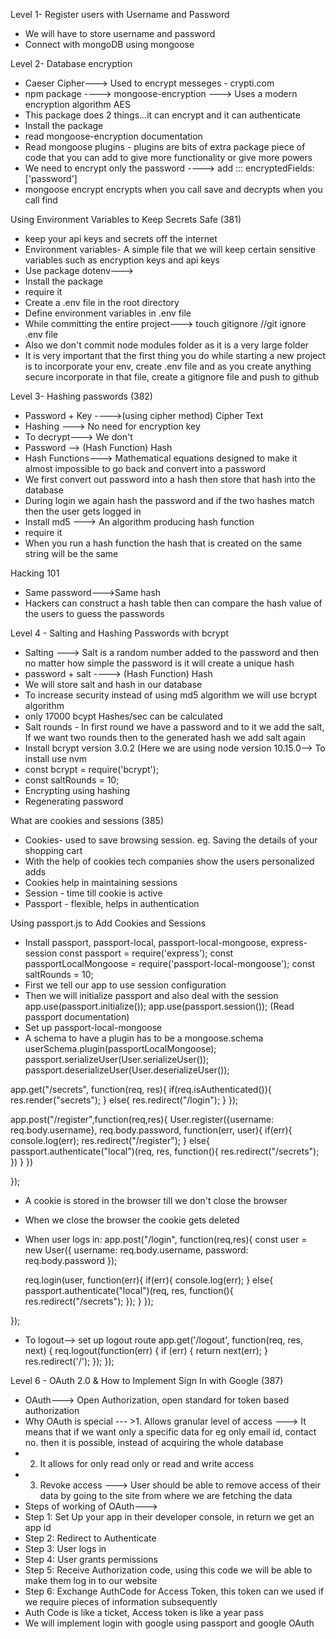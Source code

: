 
Level 1- Register users with Username and Password
- We will have to store username and password
- Connect with mongoDB using mongoose 

Level 2- Database encryption
- Caeser Cipher---> Used to encrypt messeges - crypti.com
- npm package ----> mongoose-encryption ---> Uses a modern encryption algorithm AES
- This package does 2 things...it can encrypt and it can authenticate
- Install the package
- read mongoose-encryption documentation
- Read mongoose plugins - plugins are bits of extra package piece of code that you can add to give more functionality or give more powers
- We need to encrypt only the password ----> add ::: encryptedFields: ['password']
- mongoose encrypt encrypts when you call save and decrypts when you call find

Using Environment Variables to Keep Secrets Safe (381)
- keep your api keys and secrets off the internet
- Environment variables- A simple file that we will keep certain sensitive variables such as encryption keys and api keys
- Use package dotenv---> 
- Install the package
- require it
- Create a .env file in the root directory
- Define environment variables  in .env file
- While committing the entire project---> touch gitignore //git ignore .env file
- Also we don't commit node modules folder as it is a very large  folder
- It is very important that the first thing you do while starting a new project is to incorporate your env, create .env file and as you create anything secure incorporate in that file, create a gitignore file and push to github

Level 3- Hashing passwords (382)
- Password + Key ---->(using cipher method) Cipher Text  
- Hashing ---> No need for encryption key
- To decrypt---> We don't
- Password --> (Hash Function) Hash
- Hash Functions---> Mathematical equations designed to make it almost impossible to go back and convert into a password
- We first convert out password into a hash then store that hash into the database
- During login we again hash the password and if the two hashes match then the user gets logged in
- Install md5 ---> An algorithm producing hash function
- require it
- When you run a hash function the hash that is created on the same string will be the same

Hacking 101
- Same password--->Same hash
- Hackers can construct a hash table then can compare the hash value of the users to guess the passwords

Level 4 - Salting and Hashing Passwords with bcrypt
- Salting ---> Salt is a random number added to the password and then no matter how simple the password is it will create a unique hash
- password + salt ----> (Hash Function) Hash
- We will store salt and hash in our database
- To increase security instead of using md5 algorithm we will use bcrypt algorithm
- only 17000  bcypt Hashes/sec can be calculated
- Salt rounds - In first round we have a password and to it we add the salt, If we want two rounds then to the generated hash we add salt again
- Install bcrypt  version 3.0.2 (Here we are using node version 10.15.0--> To install use nvm
- const bcrypt = require('bcrypt');
- const saltRounds = 10;
- Encrypting using hashing
- Regenerating password

What are cookies and sessions (385)
- Cookies- used to save browsing session. eg. Saving the details of your shopping cart
- With the help of cookies tech companies show the users personalized adds
- Cookies help in maintaining sessions
- Session - time till cookie is active
- Passport - flexible, helps in authentication

Using passport.js to Add Cookies and Sessions
- Install passport, passport-local, passport-local-mongoose, express-session
const passport = require('express');
const passportLocalMongoose = require('passport-local-mongoose');
const saltRounds = 10;
- First we tell our app to use session configuration
- Then we will initialize passport and also deal with the session
app.use(passport.initialize());
app.use(passport.session()); (Read passport documentation)
- Set up passport-local-mongoose
- A schema to have a plugin has to be a mongoose.schema
userSchema.plugin(passportLocalMongoose);
passport.serializeUser(User.serializeUser());
passport.deserializeUser(User.deserializeUser());

app.get("/secrets", function(req, res){
  if(req.isAuthenticated()){
    res.render("secrets");
  }
  else{
    res.redirect("/login");
  }
});

app.post("/register",function(req,res){
User.register({username: req.body.username}, req.body.password, function(err, user){
  if(err){
    console.log(err);
    res.redirect("/register");
  }
  else{
    passport.authenticate("local")(req, res, function(){
      res.redirect("/secrets");
    })
  }
})

});
- A cookie is stored in the browser till we don't close the browser
- When we close the browser the cookie gets deleted
- When user logs in:
app.post("/login", function(req,res){
  const user = new User({
    username: req.body.username,
    password: req.body.password
  });

  req.login(user, function(err){
    if(err){
      console.log(err);
    }
    else{
      passport.authenticate("local")(req, res, function(){
        res.redirect("/secrets");
      });
    }
  });

});
- To logout--> set up logout route
app.get('/logout', function(req, res, next) {
  req.logout(function(err) {
    if (err) { return next(err); }
    res.redirect('/');
  });
});

Level 6 - OAuth 2.0 & How to Implement Sign In with Google (387)
- OAuth---> Open Authorization, open standard for token based authorization
- Why OAuth is special --- >1.  Allows granular level of access ---> It means that if we want only a specific data for eg only email id, contact no. then it is possible, instead of acquiring the whole database
- 2. It allows for only read only or read and write access
- 3. Revoke access ---> User should be able to remove access of their data by going to the site from where we are fetching the data
- Steps of working of OAuth--->
- Step 1: Set Up your app in their developer console, in return we get an app id
- Step 2: Redirect to Authenticate
- Step 3: User logs in 
- Step 4: User grants permissions
- Step 5: Receive Authorization code, using this code we will be able to make them log in to our website
- Step 6: Exchange AuthCode for Access Token, this token can we used if we require pieces of information subsequently
- Auth Code is like a ticket, Access token is like a year pass
- We will implement login with google using passport and google OAuth
